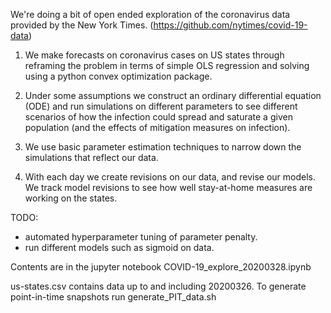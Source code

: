 We're doing a bit of open ended exploration of the coronavirus data provided by the New York Times. (https://github.com/nytimes/covid-19-data)

1. We make forecasts on coronavirus cases on US states through reframing the problem in terms of simple OLS regression and solving using a python convex optimization package.

2. Under some assumptions we construct an ordinary differential equation (ODE) and run simulations on different parameters to see different scenarios of how the infection could spread and saturate a given population (and the effects of mitigation measures on infection). 

3. We use basic parameter estimation techniques to narrow down the simulations that reflect our data.

4. With each day we create revisions on our data, and revise our models. We track model revisions to see how well stay-at-home measures are working on the states.

TODO:

- automated hyperparameter tuning of parameter penalty.
- run different models such as sigmoid on data.

Contents are in the jupyter notebook COVID-19_explore_20200328.ipynb

us-states.csv contains data up to and including 20200326.
To generate point-in-time snapshots run generate_PIT_data.sh

